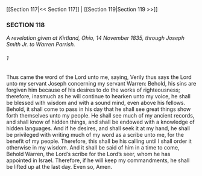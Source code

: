[[Section 117|<< Section 117]]  |  [[Section 119|Section 119 >>]]

### SECTION 118

*A revelation given at Kirtland, Ohio, 14 November 1835, through Joseph Smith Jr. to Warren Parrish.*

###### 1
Thus came the word of the Lord unto me, saying, Verily thus says the Lord unto my servant Joseph concerning my servant Warren: Behold, his sins are forgiven him because of his desires to do the works of righteousness; therefore, inasmuch as he will continue to hearken unto my voice, he shall be blessed with wisdom and with a sound mind, even above his fellows. Behold, it shall come to pass in his day that he shall see great things show forth themselves unto my people. He shall see much of my ancient records, and shall know of hidden things, and shall be endowed with a knowledge of hidden languages. And if he desires, and shall seek it at my hand, he shall be privileged with writing much of my word as a scribe unto me, for the benefit of my people. Therefore, this shall be his calling until I shall order it otherwise in my wisdom. And it shall be said of him in a time to come, Behold Warren, the Lord’s scribe for the Lord’s seer, whom he has appointed in Israel. Therefore, if he will keep my commandments, he shall be lifted up at the last day. Even so, Amen.